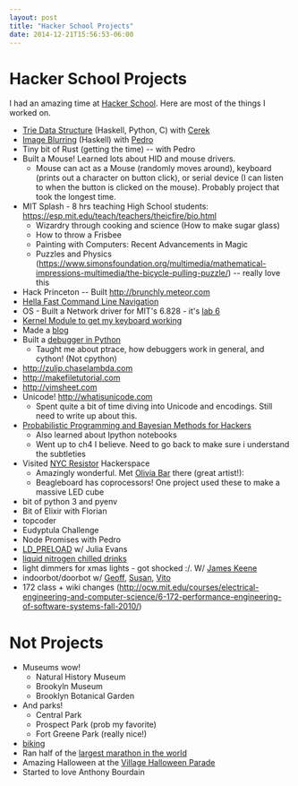 ```yaml
---
layout: post
title: "Hacker School Projects"
date: 2014-12-21T15:56:53-06:00
---
```



# Hacker School Projects
I had an amazing time at [Hacker School](https://www.hackerschool.com/). Here are most of the things I worked on.

* [Trie Data Structure](https://github.com/crockeo/treestuff) (Haskell, Python, C) with [Cerek](https://github.com/crockeo)
* [Image Blurring](https://gitlab.com/yamadapc/image-blur) (Haskell) with [Pedro](https://github.com/yamadapc)
* Tiny bit of Rust (getting the time) -- with Pedro
* Built a Mouse! Learned lots about HID and mouse drivers.
    * Mouse can act as a Mouse (randomly moves around), keyboard (prints out a character on button click), or serial device (I can listen to when the button is clicked on the mouse). Probably project that took the longest time.
* MIT Splash - 8 hrs teaching High School students: https://esp.mit.edu/teach/teachers/theicfire/bio.html
    * Wizardry through cooking and science (How to make sugar glass)
    * How to throw a Frisbee
    * Painting with Computers: Recent Advancements in Magic
    * Puzzles and Physics (https://www.simonsfoundation.org/multimedia/mathematical-impressions-multimedia/the-bicycle-pulling-puzzle/) -- really love this
* Hack Princeton -- Built http://brunchly.meteor.com
* [Hella Fast Command Line Navigation](http://blog.chaselambda.com/2014/11/07/hella-fast-command-line-navigation.html)
* OS - Built a Network driver for MIT's 6.828 - it's [lab 6](http://pdosnew.csail.mit.edu/6.828/2014/labs/lab6/)
* [Kernel Module to get my keyboard working](http://blog.chaselambda.com/2014/10/09/apple-keyboard-on-linux-3.8.html)
* Made a [blog](http://blog.chaselambda.com)
* Built a [debugger in Python](https://github.com/theicfire/pygdb)
    * Taught me about ptrace, how debuggers work in general, and cython! (Not cpython)
* http://zulip.chaselambda.com
* http://makefiletutorial.com
* http://vimsheet.com
* Unicode! http://whatisunicode.com
    * Spent quite a bit of time diving into Unicode and encodings. Still need to write up about this.
* [Probabilistic Programming and Bayesian Methods for Hackers](http://camdavidsonpilon.github.io/Probabilistic-Programming-and-Bayesian-Methods-for-Hackers/)
    * Also learned about Ipython notebooks
    * Went up to ch4 I believe. Need to go back to make sure i understand the subtleties
* Visited [NYC Resistor](http://www.nycresistor.com/) Hackerspace
    * Amazingly wonderful. Met [Olivia Bar](http://oliviabarr.com/artwork/3495751_Not_A_Camera.html) there (great artist!): 
    * Beagleboard has coprocessors! One project used these to make a massive LED cube
* bit of python 3 and pyenv
* Bit of Elixir with Florian
* topcoder
* Eudyptula Challenge
* Node Promises with Pedro
* [LD_PRELOAD](http://blog.chaselambda.com/2014/11/25/how-tmux-starts-up-an-adventure-with-linux-tools.html) w/ Julia Evans 
* [liquid nitrogen chilled drinks](http://momofuku.com/new-york/booker-and-dax/)
* light dimmers for xmas lights - got shocked :/. W/ [James Keene](https://twitter.com/_jak)
* indoorbot/doorbot w/ [Geoff](https://github.com/RadicalZephyr), [Susan](https://github.com/susinmotion), [Vito](https://github.com/vitosamson)
* 172 class + wiki changes (http://ocw.mit.edu/courses/electrical-engineering-and-computer-science/6-172-performance-engineering-of-software-systems-fall-2010/)

# Not Projects

* Museums wow!
    * Natural History Museum
    * Brookyln Museum
    * Brooklyn Botanical Garden
* And parks!
    * Central Park
    * Prospect Park (prob my favorite)
    * Fort Greene Park (really nice!)
* [biking](http://www.strava.com/activities/225001542)
* Ran half of the [largest marathon in the world](http://www.tcsnycmarathon.org/)
* Amazing Halloween at the [Village Halloween Parade](http://www.halloween-nyc.com/)
* Started to love Anthony Bourdain
